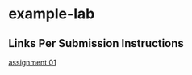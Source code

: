 # example-lab

## Links Per Submission Instructions

[assignment 01](https://github.com/Zitronen25U/example-lab/blob/master/snakes_cafe/snakes_cafe.py)
